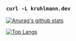 ### `curl -L kruhlmann.dev`

[![Anurag's github stats](https://github-readme-stats.vercel.app/api?username=kruhlmann)](https://github.com/kruhlmann)

[![Top Langs](https://github-readme-stats.vercel.app/api/top-langs/?username=kruhlmann)](https://kruhlmann.dev/portfolio)
